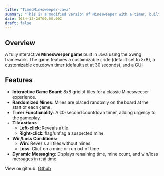 ```yaml
---
title: "TimedMinesweeper-Java"
summary: "This is a modified version of Minesweeper with a timer, built in Java."
date: 2024-12-28T00:00:00Z
draft: false
---
```


## Overview
A fully interactive **Minesweeper game** built in Java using the Swing framework. The game features a customizable gride (default set to 8x8), a customizable coutdown timer (default set at 30 seconds), and a GUI.

## Features
- **Interactive Game Board**: 8x8 grid of tiles for a classic Minesweeper experience.
- **Randomized Mines**: Mines are placed randomly on the board at the start of each game.
- **Timer Functionality**: A 30-second countdown timer, adding urgency to the gameplay.
- **Tile actions**
    - **Left-click**: Reveals a tile
    - **Right-click**: flag/unflag a suspected mine
- **Win/Loss Conditions:**
    - **Win**: Reveals all tiles without mines
    - **Loss**: Click on a mine or run out of time
- **Dynamic Messaging**: Displays remaining time, mine count, and win/loss messages in real time.

View on github: [Github](https://github.com/lukras-exe/TimedMinesweeper-Java)